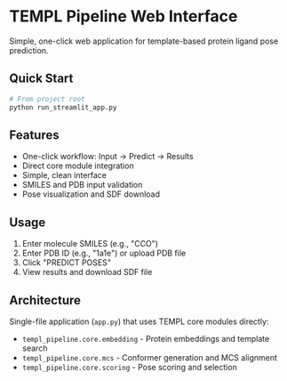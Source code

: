 # TEMPL Pipeline Web Interface

Simple, one-click web application for template-based protein ligand pose prediction.

## Quick Start

```bash
# From project root
python run_streamlit_app.py
```

## Features

- One-click workflow: Input → Predict → Results
- Direct core module integration
- Simple, clean interface
- SMILES and PDB input validation
- Pose visualization and SDF download

## Usage

1. Enter molecule SMILES (e.g., "CCO")
2. Enter PDB ID (e.g., "1a1e") or upload PDB file
3. Click "PREDICT POSES"
4. View results and download SDF file

## Architecture

Single-file application (`app.py`) that uses TEMPL core modules directly:
- `templ_pipeline.core.embedding` - Protein embeddings and template search
- `templ_pipeline.core.mcs` - Conformer generation and MCS alignment
- `templ_pipeline.core.scoring` - Pose scoring and selection 